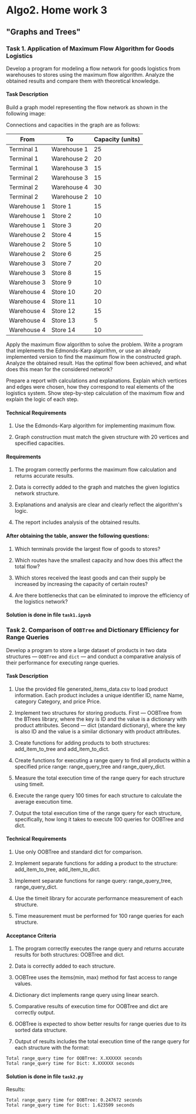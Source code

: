 # Algo2. Home work 3
## "Graphs and Trees"

### Task 1. Application of Maximum Flow Algorithm for Goods Logistics

Develop a program for modeling a flow network for goods logistics from warehouses to stores using the maximum flow algorithm. Analyze the obtained results and compare them with theoretical knowledge.

#### Task Description

Build a graph model representing the flow network as shown in the following image:

Connections and capacities in the graph are as follows:

| From        | To          | Capacity (units) |
|-------------|-------------|------------------|
| Terminal 1  | Warehouse 1 | 25               |
| Terminal 1  | Warehouse 2 | 20               |
| Terminal 1  | Warehouse 3 | 15               |
| Terminal 2  | Warehouse 3 | 15               |
| Terminal 2  | Warehouse 4 | 30               |
| Terminal 2  | Warehouse 2 | 10               |
| Warehouse 1 | Store 1     | 15               |
| Warehouse 1 | Store 2     | 10               |
| Warehouse 1 | Store 3     | 20               |
| Warehouse 2 | Store 4     | 15               |
| Warehouse 2 | Store 5     | 10               |
| Warehouse 2 | Store 6     | 25               |
| Warehouse 3 | Store 7     | 20               |
| Warehouse 3 | Store 8     | 15               |
| Warehouse 3 | Store 9     | 10               |
| Warehouse 4 | Store 10    | 20               |
| Warehouse 4 | Store 11    | 10               |
| Warehouse 4 | Store 12    | 15               |
| Warehouse 4 | Store 13    | 5                |
| Warehouse 4 | Store 14    | 10               |

Apply the maximum flow algorithm to solve the problem. Write a program that implements the Edmonds-Karp algorithm, or use an already implemented version to find the maximum flow in the constructed graph. Analyze the obtained result. Has the optimal flow been achieved, and what does this mean for the considered network?

Prepare a report with calculations and explanations. Explain which vertices and edges were chosen, how they correspond to real elements of the logistics system. Show step-by-step calculation of the maximum flow and explain the logic of each step.

#### Technical Requirements

1. Use the Edmonds-Karp algorithm for implementing maximum flow.

2. Graph construction must match the given structure with 20 vertices and specified capacities.

#### Requirements

1. The program correctly performs the maximum flow calculation and returns accurate results.

2. Data is correctly added to the graph and matches the given logistics network structure.

3. Explanations and analysis are clear and clearly reflect the algorithm's logic.

4. The report includes analysis of the obtained results.

#### After obtaining the table, answer the following questions:

1. Which terminals provide the largest flow of goods to stores?

2. Which routes have the smallest capacity and how does this affect the total flow?

3. Which stores received the least goods and can their supply be increased by increasing the capacity of certain routes?

4. Are there bottlenecks that can be eliminated to improve the efficiency of the logistics network?

#### Solution is done in file `task1.ipynb`

### Task 2. Comparison of `OOBTree` and Dictionary Efficiency for Range Queries

Develop a program to store a large dataset of products in two data structures — `OOBTree` and `dict` — and conduct a comparative analysis of their performance for executing range queries.

#### Task Description

1. Use the provided file generated_items_data.csv to load product information. Each product includes a unique identifier ID, name Name, category Category, and price Price.

2. Implement two structures for storing products. First — OOBTree from the BTrees library, where the key is ID and the value is a dictionary with product attributes. Second — dict (standard dictionary), where the key is also ID and the value is a similar dictionary with product attributes.

3. Create functions for adding products to both structures: add_item_to_tree and add_item_to_dict.

4. Create functions for executing a range query to find all products within a specified price range: range_query_tree and range_query_dict.

5. Measure the total execution time of the range query for each structure using timeit.

6. Execute the range query 100 times for each structure to calculate the average execution time.

7. Output the total execution time of the range query for each structure, specifically, how long it takes to execute 100 queries for OOBTree and dict.

#### Technical Requirements

1. Use only OOBTree and standard dict for comparison.

2. Implement separate functions for adding a product to the structure: add_item_to_tree, add_item_to_dict.

3. Implement separate functions for range query: range_query_tree, range_query_dict.

4. Use the timeit library for accurate performance measurement of each structure.

5. Time measurement must be performed for 100 range queries for each structure.

#### Acceptance Criteria

1. The program correctly executes the range query and returns accurate results for both structures: OOBTree and dict.

2. Data is correctly added to each structure.

3. OOBTree uses the items(min, max) method for fast access to range values.

4. Dictionary dict implements range query using linear search.

5. Comparative results of execution time for OOBTree and dict are correctly output.

6. OOBTree is expected to show better results for range queries due to its sorted data structure.

7. Output of results includes the total execution time of the range query for each structure with the format:

```
Total range_query time for OOBTree: X.XXXXXX seconds
Total range_query time for Dict: X.XXXXXX seconds
```

#### Solution is done in file `task2.py`

Results:
```
Total range_query time for OOBTree: 0.247672 seconds
Total range_query time for Dict: 1.623509 seconds
```
